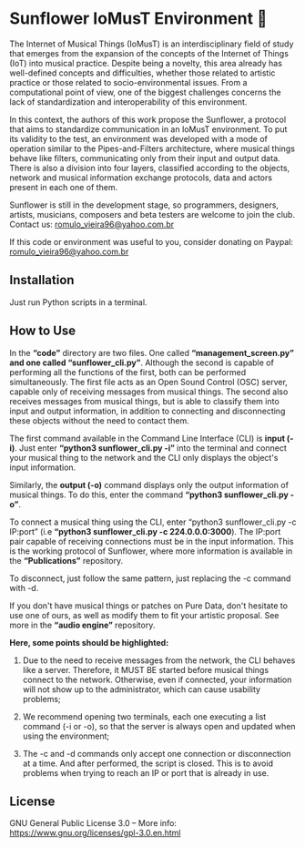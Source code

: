 # Sunflower IoMusT Environment 🌻

The Internet of Musical Things (IoMusT) is an interdisciplinary field of study that emerges from the expansion of the concepts of the Internet of Things (IoT) into musical practice. Despite being a novelty, this area already has well-defined concepts and difficulties, whether those related to artistic practice or those related to socio-environmental issues. From a computational point of view, one of the biggest challenges concerns the lack of standardization and interoperability of this environment. 

In this context, the authors of this work propose the Sunflower, a protocol that aims to standardize communication in an IoMusT environment. To put its validity to the test, an environment was developed with a mode of operation similar to the Pipes-and-Filters architecture, where musical things behave like filters, communicating only from their input and output data. There is also a division into four layers, classified according to the objects, network and musical information exchange protocols, data and actors present in each one of them. 

Sunflower is still in the development stage, so programmers, designers, artists, musicians, composers and beta testers are welcome to join the club. 
Contact us: romulo_vieira96@yahoo.com.br 

If this code or environment was useful to you, consider donating on Paypal: romulo_vieira96@yahoo.com.br 

## Installation

Just run Python scripts in a terminal.


## How to Use

In the **“code”** directory are two files. One called **“management_screen.py” and one called “sunflower_cli.py”**. Although the second is capable of performing all the functions of the first, both can be performed simultaneously. The first file acts as an Open Sound Control (OSC) server, capable only of receiving messages from musical things. The second also receives messages from musical things, but is able to classify them into input and output information, in addition to connecting and disconnecting these objects without the need to contact them. 

The first command available in the Command Line Interface (CLI) is **input (-i)**. Just enter **“python3 sunflower_cli.py -i”** into the terminal and connect your musical thing to the network and the CLI only displays the object's input information. 

Similarly, the **output (-o)** command displays only the output information of musical things. To do this, enter the command **“python3 sunflower_cli.py -o”**. 

To connect a musical thing using the CLI, enter “python3 sunflower_cli.py -c IP:port” (i.e **“python3 sunflower_cli.py -c 224.0.0.0:3000**). The IP:port pair capable of receiving connections must be in the input information. This is the working protocol of Sunflower, where more information is available in the **“Publications”** repository. 

To disconnect, just follow the same pattern, just replacing the -c command with -d.

If you don't have musical things or patches on Pure Data, don't hesitate to use one of ours, as well as modify them to fit your artistic proposal. See more in the **“audio engine”** repository. 

**Here, some points should be highlighted:**
1) Due to the need to receive messages from the network, the CLI behaves like a server. Therefore, it MUST BE started before musical things connect to the network. Otherwise, even if connected, your information will not show up to the administrator, which can cause usability problems;

2) We recommend opening two terminals, each one executing a list command (-i or -o), so that the server is always open and updated when using the environment;

3) The -c and -d commands only accept one connection or disconnection at a time. And after performed, the script is closed. This is to avoid problems when trying to reach an IP or port that is already in use.

## License

GNU General Public License 3.0 – More info: https://www.gnu.org/licenses/gpl-3.0.en.html


[//]: # (These are reference links used in the body of this note and get stripped out when the markdown processor does its job. There is no need to format nicely because it shouldn't be seen. Thanks SO - http://stackoverflow.com/questions/4823468/store-comments-in-markdown-syntax)

   [dill]: <https://github.com/joemccann/dillinger>
   [git-repo-url]: <https://github.com/joemccann/dillinger.git>
   [john gruber]: <http://daringfireball.net>
   [df1]: <http://daringfireball.net/projects/markdown/>
   [markdown-it]: <https://github.com/markdown-it/markdown-it>
   [Ace Editor]: <http://ace.ajax.org>
   [node.js]: <http://nodejs.org>
   [Twitter Bootstrap]: <http://twitter.github.com/bootstrap/>
   [jQuery]: <http://jquery.com>
   [@tjholowaychuk]: <http://twitter.com/tjholowaychuk>
   [express]: <http://expressjs.com>
   [AngularJS]: <http://angularjs.org>
   [Gulp]: <http://gulpjs.com>

   [PlDb]: <https://github.com/joemccann/dillinger/tree/master/plugins/dropbox/README.md>
   [PlGh]: <https://github.com/joemccann/dillinger/tree/master/plugins/github/README.md>
   [PlGd]: <https://github.com/joemccann/dillinger/tree/master/plugins/googledrive/README.md>
   [PlOd]: <https://github.com/joemccann/dillinger/tree/master/plugins/onedrive/README.md>
   [PlMe]: <https://github.com/joemccann/dillinger/tree/master/plugins/medium/README.md>
   [PlGa]: <https://github.com/RahulHP/dillinger/blob/master/plugins/googleanalytics/README.md>
